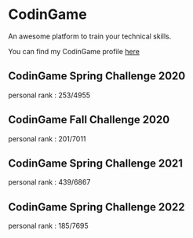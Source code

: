 # CodinGame
An awesome platform to train your technical skills.

You can find my CodinGame profile [here](https://www.codingame.com/profile/68b1d8648d510eb174bee05b4076773c4359603)

## CodinGame Spring Challenge 2020

personal rank : 253/4955

## CodinGame Fall Challenge 2020

personal rank : 201/7011

## CodinGame Spring Challenge 2021

personal rank : 439/6867

## CodinGame Spring Challenge 2022

personal rank : 185/7695
